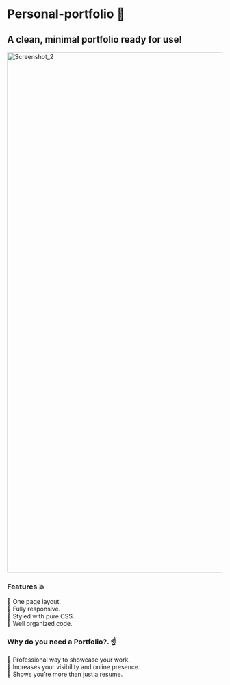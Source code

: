 # Personal-portfolio :round_pushpin:
## A clean, minimal portfolio ready for use!
<img width="1212" alt="Screenshot_2" src="https://github.com/user-attachments/assets/df2b8c50-3005-4403-a64e-bcf3922d4cfe">

### Features :boom:
:small_orange_diamond: One page layout. <br>
:small_orange_diamond: Fully responsive. <br>
:small_orange_diamond: Styled with pure CSS. <br>
:small_orange_diamond: Well organized code. <br>

### Why do you need a Portfolio?. :point_up:
:small_blue_diamond: Professional way to showcase your work. <br>
:small_blue_diamond: Increases your visibility and online presence. <br>
:small_blue_diamond: Shows you’re more than just a resume.
